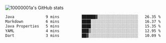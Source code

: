 ![10000001a's GitHub stats](https://github-readme-stats.vercel.app/api?username=10000001a&show_icons=true&theme=onedark&count_private=true)

<!-- [![Top Langs](https://github-readme-stats.vercel.app/api/top-langs/?username=10000001a&layout=compact&theme=onedark&langs_count=5)](https://github.com/anuraghazra/github-readme-stats) -->
<!--
**10000001a/10000001a** is a ✨ _special_ ✨ repository because its `README.md` (this file) appears on your GitHub profile.

Here are some ideas to get you started:

- 🔭 I’m currently working on ...
- 🌱 I’m currently learning ...
- 👯 I’m looking to collaborate on ...
- 🤔 I’m looking for help with ...
- 💬 Ask me about ...
- 📫 How to reach me: ...
- 😄 Pronouns: ...
- ⚡ Fun fact: ...
-->

<!--START_SECTION:waka-->

```txt
Java              9 mins          ██████▓░░░░░░░░░░░░░░░░░░   26.35 %
Markdown          6 mins          ████░░░░░░░░░░░░░░░░░░░░░   16.37 %
Java Properties   5 mins          ████░░░░░░░░░░░░░░░░░░░░░   15.35 %
YAML              4 mins          ███▒░░░░░░░░░░░░░░░░░░░░░   12.95 %
Dart              3 mins          ██▓░░░░░░░░░░░░░░░░░░░░░░   10.09 %
```

<!--END_SECTION:waka-->
